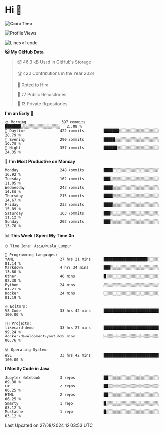 <h1>Hi 👋</h1>

<!--START_SECTION:waka-->
![Code Time](http://img.shields.io/badge/Code%20Time-677%20hrs%208%20mins-blue)

![Profile Views](http://img.shields.io/badge/Profile%20Views-0-blue)

![Lines of code](https://img.shields.io/badge/From%20Hello%20World%20I%27ve%20Written-1.2%20million%20lines%20of%20code-blue)

**🐱 My GitHub Data** 

> 📦 46.3 kB Used in GitHub's Storage 
 > 
> 🏆 420 Contributions in the Year 2024
 > 
> 💼 Opted to Hire
 > 
> 📜 27 Public Repositories 
 > 
> 🔑 13 Private Repositories 
 > 
**I'm an Early 🐤** 

```text
🌞 Morning                397 commits         ███████░░░░░░░░░░░░░░░░░░   27.08 % 
🌆 Daytime                422 commits         ███████░░░░░░░░░░░░░░░░░░   28.79 % 
🌃 Evening                290 commits         █████░░░░░░░░░░░░░░░░░░░░   19.78 % 
🌙 Night                  357 commits         ██████░░░░░░░░░░░░░░░░░░░   24.35 % 
```
📅 **I'm Most Productive on Monday** 

```text
Monday                   248 commits         ████░░░░░░░░░░░░░░░░░░░░░   16.92 % 
Tuesday                  162 commits         ███░░░░░░░░░░░░░░░░░░░░░░   11.05 % 
Wednesday                243 commits         ████░░░░░░░░░░░░░░░░░░░░░   16.58 % 
Thursday                 215 commits         ████░░░░░░░░░░░░░░░░░░░░░   14.67 % 
Friday                   233 commits         ████░░░░░░░░░░░░░░░░░░░░░   15.89 % 
Saturday                 163 commits         ███░░░░░░░░░░░░░░░░░░░░░░   11.12 % 
Sunday                   202 commits         ███░░░░░░░░░░░░░░░░░░░░░░   13.78 % 
```


📊 **This Week I Spent My Time On** 

```text
🕑︎ Time Zone: Asia/Kuala_Lumpur

💬 Programming Languages: 
YAML                     27 hrs 21 mins      ████████████████████░░░░░   81.14 % 
Markdown                 4 hrs 34 mins       ███░░░░░░░░░░░░░░░░░░░░░░   13.60 % 
Other                    46 mins             █░░░░░░░░░░░░░░░░░░░░░░░░   02.30 % 
Python                   24 mins             ░░░░░░░░░░░░░░░░░░░░░░░░░   01.21 % 
Docker                   24 mins             ░░░░░░░░░░░░░░░░░░░░░░░░░   01.19 % 

🔥 Editors: 
VS Code                  33 hrs 42 mins      █████████████████████████   100.00 % 

🐱‍💻 Projects: 
likecard-demo            33 hrs 27 mins      █████████████████████████   99.24 % 
docker-development-youtub15 mins             ░░░░░░░░░░░░░░░░░░░░░░░░░   00.76 % 

💻 Operating System: 
WSL                      33 hrs 42 mins      █████████████████████████   100.00 % 
```

**I Mostly Code in Java** 

```text
Jupyter Notebook         3 repos             ██░░░░░░░░░░░░░░░░░░░░░░░   09.38 % 
C#                       2 repos             ██░░░░░░░░░░░░░░░░░░░░░░░   06.25 % 
HTML                     2 repos             ██░░░░░░░░░░░░░░░░░░░░░░░   06.25 % 
Smarty                   1 repo              █░░░░░░░░░░░░░░░░░░░░░░░░   03.12 % 
Mustache                 1 repo              █░░░░░░░░░░░░░░░░░░░░░░░░   03.12 % 
```




 Last Updated on 27/08/2024 12:03:53 UTC
<!--END_SECTION:waka-->
